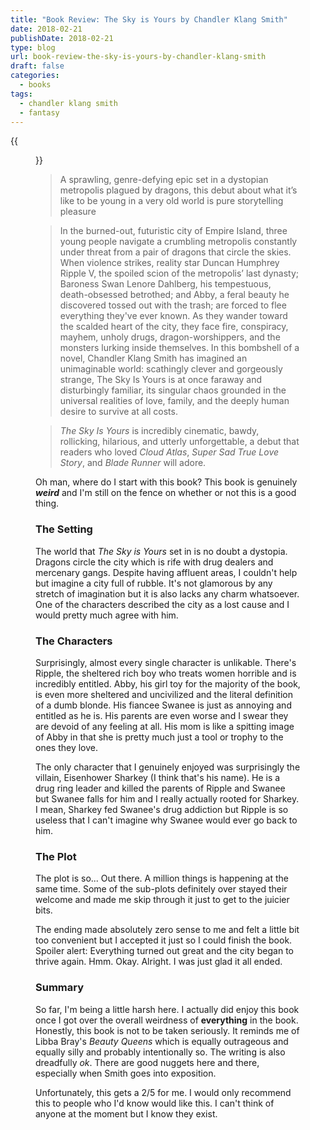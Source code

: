 ```yaml
---
title: "Book Review: The Sky is Yours by Chandler Klang Smith"
date: 2018-02-21
publishDate: 2018-02-21
type: blog
url: book-review-the-sky-is-yours-by-chandler-klang-smith
draft: false
categories:
  - books
tags:
  - chandler klang smith
  - fantasy
---
```


{{<figure src="http://res.cloudinary.com/dvozrk6m8/image/upload/v1519181947/the-sky-is-yours_utssn7.png" title="The Sky is Yours by Chandler Klang Smith">}}

> A sprawling, genre-defying epic set in a dystopian metropolis plagued by dragons, this debut about what it’s like to be young in a very old world is pure storytelling pleasure
 
> In the burned-out, futuristic city of Empire Island, three young people navigate a crumbling metropolis constantly under threat from a pair of dragons that circle the skies. When violence strikes, reality star Duncan Humphrey Ripple V, the spoiled scion of the metropolis’ last dynasty; Baroness Swan Lenore Dahlberg, his tempestuous, death-obsessed betrothed; and Abby, a feral beauty he discovered tossed out with the trash; are forced to flee everything they've ever known. As they wander toward the scalded heart of the city, they face fire, conspiracy, mayhem, unholy drugs, dragon-worshippers, and the monsters lurking inside themselves. In this bombshell of a novel, Chandler Klang Smith has imagined an unimaginable world: scathingly clever and gorgeously strange, The Sky Is Yours is at once faraway and disturbingly familiar, its singular chaos grounded in the universal realities of love, family, and the deeply human desire to survive at all costs.

> _The Sky Is Yours_ is incredibly cinematic, bawdy, rollicking, hilarious, and utterly unforgettable, a debut that readers who loved _Cloud Atlas_, _Super Sad True Love Story_, and _Blade Runner_ will adore.

Oh man, where do I start with this book? This book is genuinely _**weird**_ and I'm still on the fence on whether or not this is a good thing. 

### The Setting

The world that _The Sky is Yours_ set in is no doubt a dystopia. Dragons circle the city which is rife with drug dealers and mercenary gangs. Despite having affluent areas, I couldn't help but imagine a city full of rubble. It's not glamorous by any stretch of imagination but it is also lacks any charm whatsoever. One of the characters described the city as a lost cause and I would pretty much agree with him.

### The Characters

Surprisingly, almost every single character is unlikable. There's Ripple, the sheltered rich boy who treats women horrible and is incredibly entitled. Abby, his girl toy for the majority of the book, is even more sheltered and uncivilized and the literal definition of a dumb blonde. His fiancee Swanee is just as annoying and entitled as he is. His parents are even worse and I swear they are devoid of any feeling at all. His mom is like a spitting image of Abby in that she is pretty much just a tool or trophy to the ones they love.

The only character that I genuinely enjoyed was surprisingly the villain, Eisenhower Sharkey (I think that's his name). He is a drug ring leader and killed the parents of Ripple and Swanee but Swanee falls for him and I really actually rooted for Sharkey. I mean, Sharkey fed Swanee's drug addiction but Ripple is so useless that I can't imagine why Swanee would ever go back to him.

### The Plot

The plot is so... Out there. A million things is happening at the same time. Some of the sub-plots definitely over stayed their welcome and made me skip through it just to get to the juicier bits.

The ending made absolutely zero sense to me and felt a little bit too convenient but I accepted it just so I could finish the book. Spoiler alert: Everything turned out great and the city began to thrive again. Hmm. Okay. Alright. I was just glad it all ended.

### Summary

So far, I'm being a little harsh here. I actually did enjoy this book once I got over the overall weirdness of **everything** in the book. Honestly, this book is not to be taken seriously. It reminds me of Libba Bray's _Beauty Queens_ which is equally outrageous and equally silly and probably intentionally so. The writing is also dreadfully _ok_. There are good nuggets here and there, especially when Smith goes into exposition.

Unfortunately, this gets a 2/5 for me. I would only recommend this to people who I'd know would like this. I can't think of anyone at the moment but I know they exist.